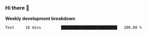 ### Hi there 👋


**Weekly development breakdown**

<!--START_SECTION:waka-->
```text
Text     10 mins         █████████████████████████   100.00 % 
```
<!--END_SECTION:waka-->
